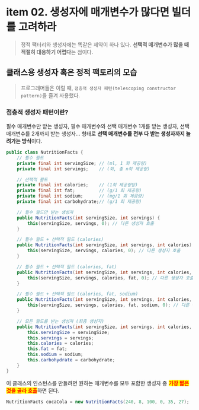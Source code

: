 # item 02. 생성자에 매개변수가 많다면 빌더를 고려하라

> 정적 팩터리와 생성자에는 똑같은 제약이 하나 있다. **선택적 매개변수가 많을 때 적절히 대응하기 어렵다**는 점이다.

## 클래스용 생성자 혹은 정적 팩토리의 모습

> 프로그래머들은 이럴 때, `점층적 생성자 패턴(telescoping constructor pattern)`을 즐겨 사용했다.

### 점층적 생성자 패턴이란?

필수 매개변수만 받는 생성자, 필수 매개변수와 선택 매개변수 1개를 받는 생성자, 선택 매개변수를 2개까지 받는 생성자... 형태로 **선택 매개변수를 전부 다 받는 생성자까지 늘려가는 방식**이다.

```java
public class NutritionFacts {
    // 필수 필드
    private final int servingSize; // (ml, 1 회 제공량)
    private final int servings;    // (회, 총 n회 제공량)

    // 선택적 필드
    private final int calories;    // (1회 제공량당)
    private final int fat;         // (g/1 회 제공량)
    private final int sodium;      // (mg/1 회 제공량)
    private final int carbohydrate;// (g/1 회 제공량)

    // 필수 필드만 받는 생성자
    public NutritionFacts(int servingSize, int servings) {
        this(servingSize, servings, 0); // 다른 생성자 호출
    }

    // 필수 필드 + 선택적 필드 (calories)
    public NutritionFacts(int servingSize, int servings, int calories) {
        this(servingSize, servings, calories, 0); // 다른 생성자 호출
    }

    // 필수 필드 + 선택적 필드 (calories, fat)
    public NutritionFacts(int servingSize, int servings, int calories, int fat) {
        this(servingSize, servings, calories, fat, 0); // 다른 생성자 호출
    }

    // 필수 필드 + 선택적 필드 (calories, fat, sodium)
    public NutritionFacts(int servingSize, int servings, int calories, int fat, int sodium) {
        this(servingSize, servings, calories, fat, sodium, 0); // 다른 생성자 호출
    }

    // 모든 필드를 받는 생성자 (최종 생성자)
    public NutritionFacts(int servingSize, int servings, int calories, int fat, int sodium, int carbohydrate) {
        this.servingSize = servingSize;
        this.servings = servings;
        this.calories = calories;
        this.fat = fat;
        this.sodium = sodium;
        this.carbohydrate = carbohydrate;
    }
}

```

이 클래스의 인스턴스를 만들려면 원하는 매개변수를 모두 포함한 생성자 중 <mark style="color:red;">**가장 짧은 것을 골라 호출**</mark>하면 된다.

```java
NutritionFacts cocaCola = new NutritionFacts(240, 8, 100, 0, 35, 27);
```

